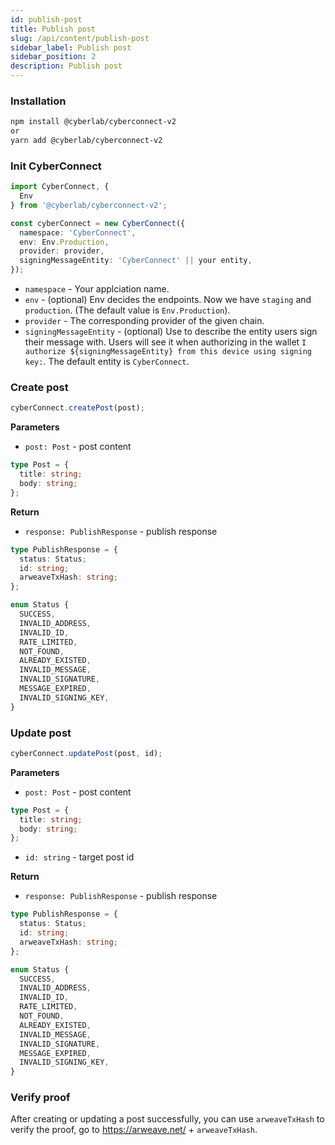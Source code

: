 ```yaml
---
id: publish-post
title: Publish post
slug: /api/content/publish-post
sidebar_label: Publish post
sidebar_position: 2
description: Publish post
---
```


### Installation

```sh
npm install @cyberlab/cyberconnect-v2
or
yarn add @cyberlab/cyberconnect-v2
```

### Init CyberConnect

```ts
import CyberConnect, {
  Env
} from '@cyberlab/cyberconnect-v2';

const cyberConnect = new CyberConnect({
  namespace: 'CyberConnect',
  env: Env.Production,
  provider: provider,
  signingMessageEntity: 'CyberConnect' || your entity,
});
```

- `namespace` - Your applciation name.
- `env` - (optional) Env decides the endpoints. Now we have `staging` and `production`. (The default value is `Env.Production`).
- `provider` - The corresponding provider of the given chain.
- `signingMessageEntity` - (optional) Use to describe the entity users sign their message with. Users will see it when authorizing in the wallet `I authorize ${signingMessageEntity} from this device using signing key:`. The default entity is `CyberConnect`.

### Create post

```ts
cyberConnect.createPost(post);
```

**Parameters**

- `post: Post` - post content

```ts
type Post = {
  title: string;
  body: string;
};
```

**Return**

- `response: PublishResponse` - publish response

```ts
type PublishResponse = {
  status: Status;
  id: string;
  arweaveTxHash: string;
};

enum Status {
  SUCCESS,
  INVALID_ADDRESS,
  INVALID_ID,
  RATE_LIMITED,
  NOT_FOUND,
  ALREADY_EXISTED,
  INVALID_MESSAGE,
  INVALID_SIGNATURE,
  MESSAGE_EXPIRED,
  INVALID_SIGNING_KEY,
}
```

### Update post

```ts
cyberConnect.updatePost(post, id);
```

**Parameters**

- `post: Post` - post content

```ts
type Post = {
  title: string;
  body: string;
};
```

- `id: string` - target post id

**Return**

- `response: PublishResponse` - publish response

```ts
type PublishResponse = {
  status: Status;
  id: string;
  arweaveTxHash: string;
};

enum Status {
  SUCCESS,
  INVALID_ADDRESS,
  INVALID_ID,
  RATE_LIMITED,
  NOT_FOUND,
  ALREADY_EXISTED,
  INVALID_MESSAGE,
  INVALID_SIGNATURE,
  MESSAGE_EXPIRED,
  INVALID_SIGNING_KEY,
}
```

### Verify proof

After creating or updating a post successfully, you can use `arweaveTxHash` to verify the proof, go to https://arweave.net/ + `arweaveTxHash`.
